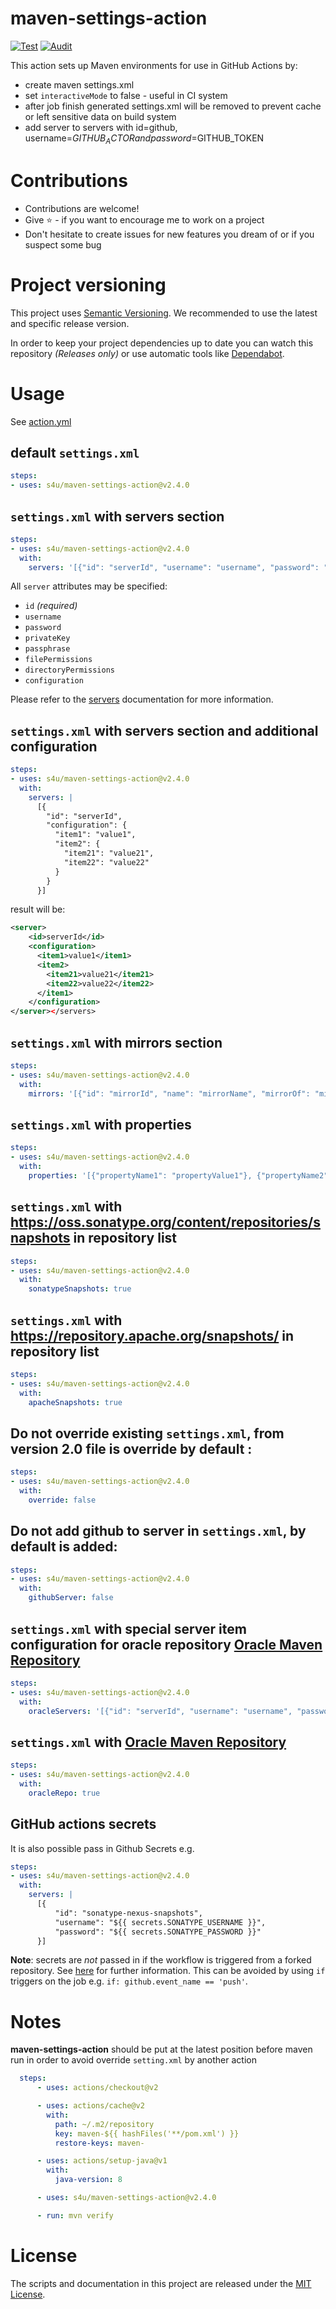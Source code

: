 # maven-settings-action
[![Test](https://github.com/s4u/maven-settings-action/workflows/Test/badge.svg)](https://github.com/s4u/maven-settings-action/actions?query=workflow%3ATest)
[![Audit](https://github.com/s4u/maven-settings-action/workflows/Audit/badge.svg)](https://github.com/s4u/maven-settings-action/actions?query=workflow%3AAudit)


This action sets up Maven environments for use in GitHub Actions by:
 - create maven settings.xml
 - set ```interactiveMode``` to false - useful in CI system
 - after job finish generated settings.xml will be removed to prevent cache or left sensitive data on build system
 - add server to servers with id=github, username=$GITHUB_ACTOR and password=$GITHUB_TOKEN

# Contributions
- Contributions are welcome!
- Give :star: - if you want to encourage me to work on a project
- Don't hesitate to create issues for new features you dream of or if you suspect some bug

# Project versioning
This project uses [Semantic Versioning](https://semver.org/).
We recommended to use the latest and specific release version.

In order to keep your project dependencies up to date you can watch this repository *(Releases only)*
or use automatic tools like [Dependabot](https://dependabot.com/).


 # Usage
See [action.yml](action.yml)

## default ```settings.xml```
```yml
steps:
- uses: s4u/maven-settings-action@v2.4.0
```

## ```settings.xml``` with servers section

```yml
steps:
- uses: s4u/maven-settings-action@v2.4.0
  with:
    servers: '[{"id": "serverId", "username": "username", "password": "password"}]'
```

All `server` attributes may be specified:
  * `id` _(required)_
  * `username`
  * `password`
  * `privateKey`
  * `passphrase`
  * `filePermissions`
  * `directoryPermissions`
  * `configuration`

Please refer to the [servers](http://maven.apache.org/settings.html#Servers) documentation for more information.

## ```settings.xml``` with servers section and additional configuration

``` yml
steps:
- uses: s4u/maven-settings-action@v2.4.0
  with:
    servers: |
      [{
        "id": "serverId",
        "configuration": {
          "item1": "value1",
          "item2": {
            "item21": "value21",
            "item22": "value22"
          }
        }
      }]
```

result will be:

```xml
<server>
    <id>serverId</id>
    <configuration>
      <item1>value1</item1>
      <item2>
        <item21>value21</item21>
        <item22>value22</item22>
      </item1>
    </configuration>
</server></servers>
```


## ```settings.xml``` with mirrors section
```yml
steps:
- uses: s4u/maven-settings-action@v2.4.0
  with:
    mirrors: '[{"id": "mirrorId", "name": "mirrorName", "mirrorOf": "mirrorOf", "url": "mirrorUrl"}]'
```

## ```settings.xml``` with properties
```yml
steps:
- uses: s4u/maven-settings-action@v2.4.0
  with:
    properties: '[{"propertyName1": "propertyValue1"}, {"propertyName2": "propertyValue2"}]'
```

## ```settings.xml``` with https://oss.sonatype.org/content/repositories/snapshots in repository list

```yml
steps:
- uses: s4u/maven-settings-action@v2.4.0
  with:
    sonatypeSnapshots: true
```

## ```settings.xml``` with https://repository.apache.org/snapshots/ in repository list

```yml
steps:
- uses: s4u/maven-settings-action@v2.4.0
  with:
    apacheSnapshots: true
```

## Do not override existing ```settings.xml```, from version **2.0** file is override by default :
```yml
steps:
- uses: s4u/maven-settings-action@v2.4.0
  with:
    override: false
```

## Do not add github to server in ```settings.xml```, by default is added:
```yml
steps:
- uses: s4u/maven-settings-action@v2.4.0
  with:
    githubServer: false
```

## ```settings.xml``` with special server item configuration for oracle repository [Oracle Maven Repository](https://docs.oracle.com/middleware/1213/core/MAVEN/config_maven_repo.htm#MAVEN9015)

```yml
steps:
- uses: s4u/maven-settings-action@v2.4.0
  with:
    oracleServers: '[{"id": "serverId", "username": "username", "password": "password"}]'
```

## ```settings.xml``` with [Oracle Maven Repository](https://docs.oracle.com/middleware/1213/core/MAVEN/config_maven_repo.htm#MAVEN9017)
```yml
steps:
- uses: s4u/maven-settings-action@v2.4.0
  with:
    oracleRepo: true
```

## GitHub actions secrets

It is also possible pass in Github Secrets e.g.

``` yml
steps:
- uses: s4u/maven-settings-action@v2.4.0
  with:
    servers: |
      [{
          "id": "sonatype-nexus-snapshots",
          "username": "${{ secrets.SONATYPE_USERNAME }}",
          "password": "${{ secrets.SONATYPE_PASSWORD }}"
      }]
```

**Note**: secrets are *not* passed in if the workflow is triggered from a forked repository. See [here](https://docs.github.com/en/free-pro-team@latest/actions/reference/encrypted-secrets#using-encrypted-secrets-in-a-workflow) for further information. This can be avoided by using `if` triggers on the job e.g. `if: github.event_name == 'push'`.

# Notes

**maven-settings-action** should be put at the latest position before maven run in order to avoid override ```setting.xml``` by another action

```yml
  steps:
      - uses: actions/checkout@v2

      - uses: actions/cache@v2
        with:
          path: ~/.m2/repository
          key: maven-${{ hashFiles('**/pom.xml') }}
          restore-keys: maven-

      - uses: actions/setup-java@v1
        with:
          java-version: 8

      - uses: s4u/maven-settings-action@v2.4.0

      - run: mvn verify
```

# License

The scripts and documentation in this project are released under the [MIT License](LICENSE).
